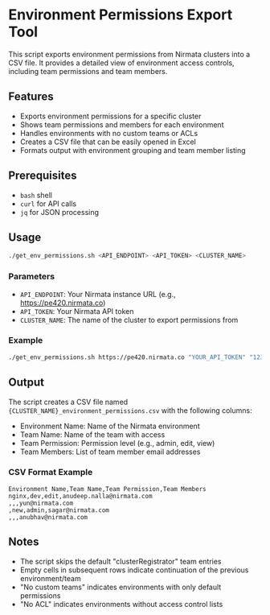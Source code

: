 # Environment Permissions Export Tool

This script exports environment permissions from Nirmata clusters into a CSV file. It provides a detailed view of environment access controls, including team permissions and team members.

## Features

- Exports environment permissions for a specific cluster
- Shows team permissions and members for each environment
- Handles environments with no custom teams or ACLs
- Creates a CSV file that can be easily opened in Excel
- Formats output with environment grouping and team member listing

## Prerequisites

- `bash` shell
- `curl` for API calls
- `jq` for JSON processing

## Usage

```bash
./get_env_permissions.sh <API_ENDPOINT> <API_TOKEN> <CLUSTER_NAME>
```

### Parameters

- `API_ENDPOINT`: Your Nirmata instance URL (e.g., https://pe420.nirmata.co)
- `API_TOKEN`: Your Nirmata API token
- `CLUSTER_NAME`: The name of the cluster to export permissions from

### Example

```bash
./get_env_permissions.sh https://pe420.nirmata.co "YOUR_API_TOKEN" "123-app-migration"
```

## Output

The script creates a CSV file named `{CLUSTER_NAME}_environment_permissions.csv` with the following columns:

- Environment Name: Name of the Nirmata environment
- Team Name: Name of the team with access
- Team Permission: Permission level (e.g., admin, edit, view)
- Team Members: List of team member email addresses

### CSV Format Example

```
Environment Name,Team Name,Team Permission,Team Members
nginx,dev,edit,anudeep.nalla@nirmata.com
,,,yun@nirmata.com
,new,admin,sagar@nirmata.com
,,,anubhav@nirmata.com
```

## Notes

- The script skips the default "clusterRegistrator" team entries
- Empty cells in subsequent rows indicate continuation of the previous environment/team
- "No custom teams" indicates environments with only default permissions
- "No ACL" indicates environments without access control lists 